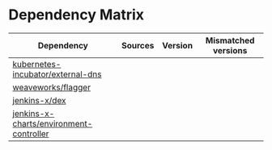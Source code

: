 # Dependency Matrix

Dependency | Sources | Version | Mismatched versions
---------- | ------- | ------- | -------------------
[kubernetes-incubator/external-dns](https://github.com/kubernetes-incubator/external-dns) |  | []() | 
[weaveworks/flagger](https://github.com/weaveworks/flagger) |  | []() | 
[jenkins-x/dex](https://github.com/jenkins-x/dex) |  | []() | 
[jenkins-x-charts/environment-controller](https://github.com/jenkins-x-charts/environment-controller) |  | []() | 
